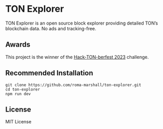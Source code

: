 # TON Explorer

TON Explorer is an open source block explorer providing detailed TON’s blockchain data. No ads and tracking-free.

## Awards

This project is the winner of the [Hack-TON-berfest 2023](https://society.ton.org/hack-ton-berfest-2023) challenge.

## Recommended Installation

```
git clone https://github.com/roma-marshall/ton-explorer.git
cd ton-explorer
npm run dev
```

## License
MIT License

